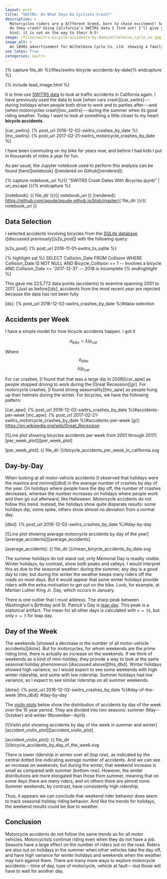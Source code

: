 ```yaml
---
layout: post
title: "SWITRS: On What Days Do Cyclists Crash?"
description: >
  Motorcycles riders are a different breed, born to chase excitment! So when
  do they crash? Using California's SWITRS data I find out! I'll give you a
  hint: it is not on the way to their 9-5!
image: /files/switrs-bicycle-accidents-by-date/wilhelmina_cycle_co.jpg
image_alt: >
  An 1890s advertisement for Wilhelmina Cycle Co. Ltd. showing a family on bicycles.
use_latex: True
categories: switrs
---
```


{% capture file_dir %}/files/switrs-bicycle-accidents-by-date{% endcapture %}

{% include lead_image.html %}

It is time use [SWITRS data][switrs] to look at traffic accidents in
California again. I have previously used the data to look [when cars
crash][car_switrs]---during holidays when people both drive to work and to
parties after---and [when motorcycles crash][mc_switrs]---during the summer
when its good riding weather. Today I want to look at something a little
closer to my heart: **bicycle accidents**.

[switrs]: http://iswitrs.chp.ca.gov/Reports/jsp/userLogin.jsp
[car_switrs]: {% post_url 2016-12-02-switrs_crashes_by_date %}
[mc_switrs]: {% post_url 2017-02-21-switrs_motorcycle_crashes_by_date %}

I have been commuting on my bike for years now, and before I had kids I put in
thousands of miles a year for fun.

As per usual, the Jupyter notebook used to perform this analysis can be found
[here][notebook] ([rendered on Github][rendered]).

{% capture notebook_uri %}{{ "SWITRS Crash Dates With Bicycles.ipynb" | uri_escape }}{% endcapture %} 

[notebook]: {{ file_dir }}/{{ notebook_uri }}
[rendered]: https://github.com/agude/agude.github.io/blob/master{{ file_dir }}/{{ notebook_uri }}

## Data Selection

I selected accidents involving bicycles from the [SQLite database][s2s]
([discussed previously][s2s_post]) with the following query:

[s2s]: https://github.com/agude/SWITRS-to-SQLite
[s2s_post]: {% post_url 2016-11-01-switrs_to_sqlite %}

{% highlight sql %}
SELECT Collision_Date FROM Collision
WHERE Collision_Date IS NOT NULL
AND Bicycle_Collision == 1          -- Involves a bicycle
AND Collision_Date <= '2017-12-31'  -- 2018 is incomplete
{% endhighlight %}

This gave me 223,772 data points (accidents) to examine spanning 2001 to 2017.
[Just as before][ds], accidents from the most recent year are rejected because
the data has not been fully 

[ds]: {% post_url 2016-12-02-switrs_crashes_by_date %}#data-selection

## Accidents per Week

I have a simple model for how bicycle accidents happen. I got it 

$$ \sigma_{bike} = \lambda l \rho_{car}$$

Where $$\sigma_{bike}$$  $$\lambda l \rho_{car}$$

For car crashes, [I found that that was a large dip in 2008][car_apw] as
people stopped driving to work during the [Great Recession][gr]. For
motorcycle crashes, [I found strong seasonality][mc_apw] as people hung up
their helmets during the winter. For bicycles, we have the following pattern:

[car_apw]: {% post_url 2016-12-02-switrs_crashes_by_date %}#accidents-per-week
[mc_apw]: {% post_url 2017-02-21-switrs_motorcycle_crashes_by_date %}#accidents-per-week
[gr]: https://en.wikipedia.org/wiki/Great_Recession

[![Line plot showing bicycles accidents per week from 2001 through
2017][per_week_plot]][per_week_plot]

[per_week_plot]: {{ file_dir }}/bicycle_accidents_per_week_in_california.svg

## Day-by-Day

When looking at all motor-vehicle accidents [I observed that holidays were the
maxima and minima][dbd] in the average number of crashes by day of the year.
On holidays where people have the day off, the number of crashes decreases,
whereas the number increases on holidays where people work and then go out
afterward, like Halloween. Motorcycle accidents do not follow this trend.
Instead, the holidays show quite disparate results: some holidays dip, some spike,
others show almost no deviation from a normal day.

[dbd]: {% post_url 2016-12-02-switrs_crashes_by_date %}#day-by-day

[![Line plot showing average motorcycle accidents by day of the
year][average_accidents]][average_accidents]

[average_accidents]: {{ file_dir }}/mean_bicycle_accidents_by_date.svg

The summer holidays do not stand out; only Memorial Day is readily visible.
Winter holidays, by contrast, show both peaks and valleys. I would interpret
this as due to the seasonal weather: during the summer, any day is a good day
to ride; but during the winter the weather keeps many riders off the roads on
most days. But it would appear that some winter holidays provide riders with
the extra motivation to get out on the bike. Look, for example, at Martian
Luther King Jr. Day, which occurs in January.

There is one outlier that I must address. The sharp peak between Washington's
Birthday and St. Patrick's Day is [leap day][leapday]. This peak is a
statistical artifact. The mean for all other days is calculated with `n = 15`,
but only `n = 3` for leap day.

[leapday]: https://en.wikipedia.org/wiki/February_29

## Day of the Week

The weekends [showed a decrease in the number of all motor-vehicle
accidents][dotw]. But for motorcycles, for whom weekends are the prime riding
time, there is actually an increase on the weekends. If we think of weekends
as a kind of mini-holiday, they provide a way to look at the same seasonal
holiday phenomenon [discussed above][this_dbd]. Winter holidays showed high
variance, so I would expect to see some weekends with high winter ridership,
and some with low ridership. Summer holidays had low variance, so I expect to
see similar ridership on all summer weekends.

[dotw]: {% post_url 2016-12-02-switrs_crashes_by_date %}#day-of-the-week
[this_dbd]: #day-by-day

The [violin plots][violin] below show the distribution of accidents by day of
the week over the 15 year period. They are divided into two seasons: summer
(May--October) and winter (November--April).

[violin]: https://en.wikipedia.org/wiki/Violin_plot

[![Violin plot showing accidents by day of the week in summer and
winter][accident_violin_plot]][accident_violin_plot]

[accident_violin_plot]: {{ file_dir }}/bicycle_accidents_by_day_of_the_week.svg

There is lower ridership in winter over all (top row), as indicated by the
central dotted line indicating average number of accidents. And we can see an
increase on weekends; but during the winter, that weekend increase is small as
compared with summer (bottom row). However, the winter distributions are more
elongated than those from summer, meaning that on some days there are many
riders, and on others there are almost none. Summer weekends, by contrast,
have consistently high ridership.

Thus, it appears we can conclude that weekend rider behavior does seem to
track seasonal holiday riding behavior. And like the trends for holidays, the
weekend results could be due to weather.

## Conclusion

Motorcycle accidents do not follow the same trends as for all motor vehicles.
Motorcyclists continue riding even when they do not have a job.  Seasons have
a large effect on the number of riders out on the road. Riders are also out on
holidays in the summer when other vehicles take the day off, and have high
variance for winter holidays and weekends when the weather may turn against
them. There are many more ways to explore motorcycle accidents---time of day,
type of motorcycle, vehicle at fault---but those will have to wait for another
day.

